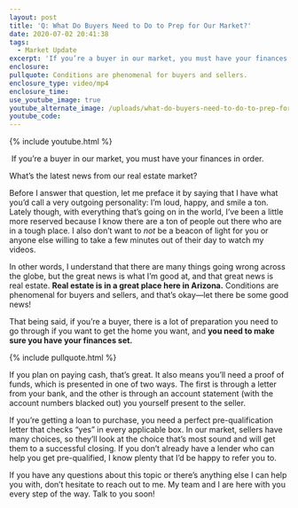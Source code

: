 ```yaml
---
layout: post
title: 'Q: What Do Buyers Need to Do to Prep for Our Market?'
date: 2020-07-02 20:41:38
tags:
  - Market Update
excerpt: 'If you’re a buyer in our market, you must have your finances in order.'
enclosure:
pullquote: Conditions are phenomenal for buyers and sellers.
enclosure_type: video/mp4
enclosure_time:
use_youtube_image: true
youtube_alternate_image: /uploads/what-do-buyers-need-to-do-to-prep-for-our-market-yt.jpg
youtube_code:
---
```


{% include youtube.html %}

&nbsp;If you’re a buyer in our market, you must have your finances in order.

What’s the latest news from our real estate market?

Before I answer that question, let me preface it by saying that I have what you’d call a very outgoing personality: I’m loud, happy, and smile a ton. Lately though, with everything that’s going on in the world, I’ve been a little more reserved because I know there are a ton of people out there who are in a tough place. I also don’t want to *not* be a beacon of light for you or anyone else willing to take a few minutes out of their day to watch my videos.&nbsp;

In other words, I understand that there are many things going wrong across the globe, but the great news is what I’m good at, and that great news is real estate. **Real estate is in a great place here in Arizona.** Conditions are phenomenal for buyers and sellers, and that’s okay—let there be some good news\!

That being said, if you’re a buyer, there is a lot of preparation you need to go through if you want to get the home you want, and **you need to make sure you have your finances set.**&nbsp;

{% include pullquote.html %}

If you plan on paying cash, that’s great. It also means you’ll need a proof of funds, which is presented in one of two ways. The first is through a letter from your bank, and the other is through an account statement (with the account numbers blacked out) you yourself present to the seller.&nbsp;

If you’re getting a loan to purchase, you need a perfect pre-qualification letter that checks “yes” in every applicable box. In our market, sellers have many choices, so they’ll look at the choice that’s most sound and will get them to a successful closing. If you don’t already have a lender who can help you get pre-qualified, I know plenty that I’d be happy to refer you to.

If you have any questions about this topic or there’s anything else I can help you with, don’t hesitate to reach out to me. My team and I are here with you every step of the way. Talk to you soon\!&nbsp;